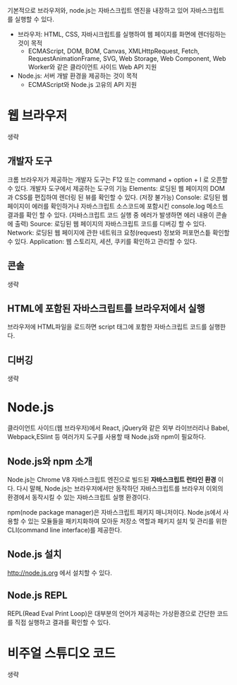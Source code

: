 기본적으로 브라우저와, node.js는 자바스크립트 엔진을 내장하고 있어 자바스크립트를 실행할 수 있다.

- 브라우저: HTML, CSS, 자바시크립트를 실행하여 웹 페이지를 화면에 렌더링하는 것이 목적
  - ECMAScript, DOM, BOM, Canvas, XMLHttpRequest, Fetch, RequestAnimationFrame, SVG, Web Storage, Web Component, Web Worker와 같은 클라이언트 사이드 Web API 지원
- Node.js: 서버 개발 환경을 제공하는 것이 목적
  - ECMAScript와 Node.js 고유의 API 지원

# 웹 브라우저

생략

## 개발자 도구

크롬 브라우저가 제공하는 개발자 도구는 F12 또는 command + option + I 로 오픈할 수 있다.
개발자 도구에서 제공하는 도구의 기능
Elements: 로딩된 웹 페이지의 DOM과 CSS를 편집하여 렌더링 된 뷰를 확인할 수 있다. (저장 불가능)
Console: 로딩된 웹 페이지이 에러를 확인하거나 자바스크립트 소스코드에 포함시킨 console.log 메소드 결과를 확인 할 수 있다. (자바스크립트 코드 실행 중 에러가 발생하면 에러 내용이 콘솔에 출력)
Source: 로딩된 웹 페이지의 자바스크립트 코드를 디버깅 할 수 있다.
Network: 로딩된 웹 페이지에 관한 네트워크 요청(request) 정보와 퍼포먼스틑 확인할 수 있다.
Application: 웹 스토리지, 세션, 쿠키를 확인하고 관리할 수 있다.

## 콘솔

생략

## HTML에 포함된 자바스크립트를 브라우저에서 실행

브라우저에 HTML파일을 로드하면 script 태그에 포함한 자바스크립트 코드를 실행한다.

## 디버깅

생략

# Node.js

클라이언트 사이드(웹 브라우저)에서 React, jQuery와 같은 외부 라이브러리나 Babel, Webpack,ESlint 등 여러가지 도구를 사용할 때 Node.js와 npm이 필요하다.

## Node.js와 npm 소개

Node.js는 Chrome V8 자바스크립트 엔진으로 빌드된 **자바스크립트 런타인 환경** 이다.
다시 말해, Node.js는 브라우저에서만 동작하던 자바스크립트를 브라우저 이외의 환경에서 동작시킬 수 있는 자바스크립트 실행 환경이다.

npm(node package manager)은 자바스크립트 패키지 매니저이다.
Node.js에서 사용할 수 있는 모듈들을 패키지화하여 모아둔 저장소 역할과 패키지 설치 및 관리를 위한 CLI(command line interface)를 제공한다.

## Node.js 설치

http://node.js.org 에서 설치할 수 있다.

## Node.js REPL

REPL(Read Eval Print Loop)은 대부분의 언어가 제공하는 가상환경으로 간단한 코드를 직접 실행하고 결과를 확인할 수 있다.

# 비주얼 스튜디오 코드

생략
